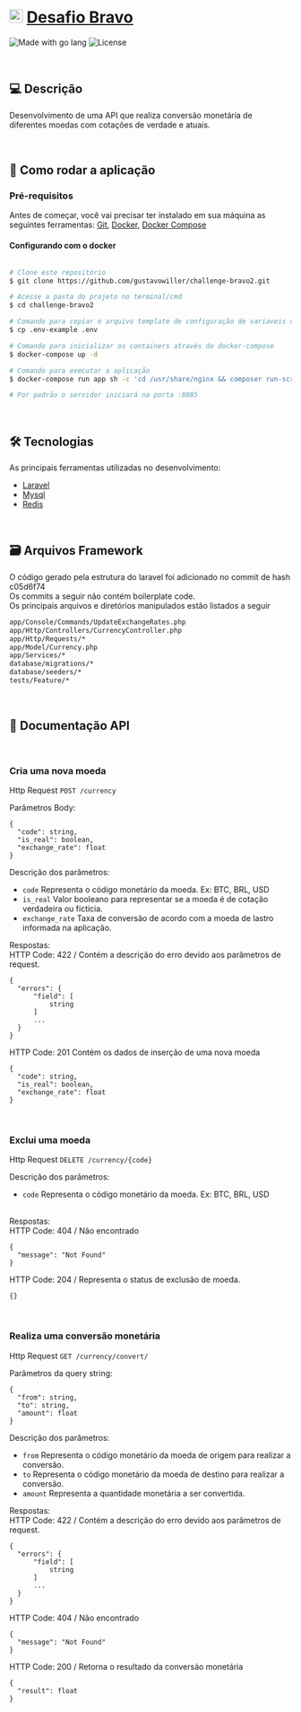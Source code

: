 <h1>
    <a href="hurb.com"><img src="https://avatars1.githubusercontent.com/u/7063040?v=4&s=200.jpg" alt="Logo Hurb" width="24" /></a>
    <a href="https://github.com/hurbcom/challenge-bravo">Desafio Bravo</a>
</h1>

<p>
    <img alt="Made with go lang" src="https://img.shields.io/badge/Made%20with-php-6582ba.svg">
    <img alt="License" src="https://img.shields.io/badge/license-MIT-brightgreen">
</p>

<br />

## 💻 Descrição

Desenvolvimento de uma API que realiza conversão monetária de diferentes moedas com cotações de verdade e atuais.

<br />

## 🚀 Como rodar a aplicação


### Pré-requisitos

Antes de começar, você vai precisar ter instalado em sua máquina as seguintes ferramentas:
[Git](https://git-scm.com), [Docker](https://docs.docker.com/), [Docker Compose](https://docs.docker.com/compose/)


####  Configurando com o docker

```bash

# Clone este repositório
$ git clone https://github.com/gustavowiller/challenge-bravo2.git

# Acesse a pasta do projeto no terminal/cmd
$ cd challenge-bravo2

# Comando para copiar o arquivo template de configuração de variaveis de ambiente
$ cp .env-example .env

# Comando para inicializar os containers através do docker-compose
$ docker-compose up -d

# Comando para executar a aplicação
$ docker-compose run app sh -c 'cd /usr/share/nginx && composer run-script start'

# Por padrão o servidor iniciará na porta :8085

```
<br />

## 🛠 Tecnologias

As principais ferramentas utilizadas no desenvolvimento:
- [Laravel](https://laravel.com/)
- [Mysql](https://dev.mysql.com/)
- [Redis](https://redis.io/)

<br />

## 🗃️ Arquivos Framework

O código gerado pela estrutura do laravel foi adicionado no commit de hash c05d6f74 <br />
Os commits a seguir não contém boilerplate code. <br />
Os principais arquivos e diretórios manipulados estão listados a seguir

```bash
app/Console/Commands/UpdateExchangeRates.php
app/Http/Controllers/CurrencyController.php
app/Http/Requests/*
app/Model/Currency.php
app/Services/*
database/migrations/*
database/seeders/*
tests/Feature/*
```
<br />

## 📖 Documentação API
<br />

### Cria uma nova moeda

Http Request
`POST /currency`

Parâmetros Body:
```
{
  "code": string,
  "is_real": boolean,
  "exchange_rate": float
}
```

Descrição dos parâmetros:
 - `code` Representa o código monetário da moeda. Ex: BTC, BRL, USD
 - `is_real` Valor booleano para representar se a moeda é de cotação verdadeira ou ficticia.
 - `exchange_rate` Taxa de conversão de acordo com a moeda de lastro informada na aplicação.

Respostas: <br />
HTTP Code: 422 / Contém a descrição do erro devido aos parâmetros de request.

```
{
  "errors": {
      "field": [
          string
      ]
      ...
  }
}
```
HTTP Code: 201 Contém os dados de inserção de uma nova moeda
```
{
  "code": string,
  "is_real": boolean,
  "exchange_rate": float
}
```
<br />

### Exclui uma moeda

Http Request
`DELETE /currency/{code}`


Descrição dos parâmetros:
 - `code` Representa o código monetário da moeda. Ex: BTC, BRL, USD


<br />
Respostas: <br />
HTTP Code: 404 / Não encontrado

```
{
  "message": "Not Found"
}
```
HTTP Code: 204 / Representa o status de exclusão de moeda.
```
{}
```
<br />

### Realiza uma conversão monetária
Http Request
`GET /currency/convert/`

Parâmetros da query string:
```
{
  "from": string,
  "to": string,
  "amount": float
}
```

Descrição dos parâmetros:
 - `from` Representa o código monetário da moeda de origem para realizar a conversão.
 - `to` Representa o código monetário da moeda de destino para realizar a conversão.
 - `amount` Representa a quantidade monetária a ser convertida.

Respostas: <br />
HTTP Code: 422 / Contém a descrição do erro devido aos parâmetros de request.

```
{
  "errors": {
      "field": [
          string
      ]
      ...
  }
}
```
HTTP Code: 404 / Não encontrado

```
{
  "message": "Not Found"
}
```

HTTP Code: 200 / Retorna o resultado da conversão monetária
```
{
  "result": float
}
```
